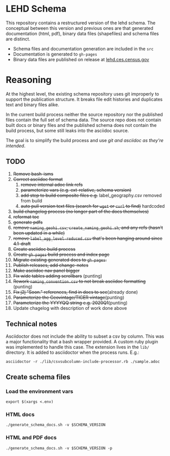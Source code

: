 # LEHD Schema
This repository contains a restructured version of the lehd schema. The conceptual between this version and previous ones are that generated documentation (html, pdf), binary data files (shapefiles) and schema files are distinct. 

- Schema files and documentation generation are included in the `src`
- Documentation is generated to `gh-pages`
- Binary data files are published on release at [lehd.ces.census.gov](https://lehd.ces.census.gov)

# Reasoning
At the highest level, the existing schema repository uses git improperly to support the publication structure. It breaks file edit histories and duplicates text and binary files alike.

In the current build process neither the source repository nor the published files contain the full set of schema data. The source repo does not contain built docs or binary files and the published schema does not contain the build process, but some still leaks into the asciidoc source. 

The goal is to simplify the build process and use _git and asciidoc as they're intended_.


## TODO
1. ~~Remove bash-isms~~
2. ~~Correct asciidoc format~~
   1. ~~remove internal adoc link refs~~
   2. ~~parameterize vars (e.g. ext-relative, schema version)~~
   3. ~~add step to build composite files e.g.~~ label_geography.csv removed from build
   4. ~~auto pull version text files (search for `wget` or `curl` to find)~~ hardcoded
3. ~~build changelog process (no longer part of the docs themselves)~~
4. ~~reformat toc~~
5. ~~generate pdfs~~
6. ~~remove `naming_geohi.csv`, `create_naming_geohi.sh`, and any refs (hasn't been updated in a while)~~
7. ~~remove `label_agg_level-reduced.csv` that's been hanging around since 4.1-draft~~
8. ~~Create asciidoc build process~~
9. ~~Create `gh-pages` build process and index page~~
10. ~~Migrate existing generated docs to `gh-pages`.~~
11. ~~Publish releases, add change-notes~~
12. ~~Make asciidoc nav panel bigger~~
13. ~~Fix wide tables adding scrollbars~~ (punting)
14. ~~Rework `naming_convention.csv` to not break asciidoc formatting~~ (punting)
15. ~~Fix j2j "Soon." references, find in docs to see~~(already done)
16. ~~Parameterize the Geovintage/TIGER vintage~~(punting)
17. ~~Parameterize the YYYYQQ string e.g. 2020Q1~~(punting)
18. Update chagelog with description of work done above

## Technical notes
Asciidoctor does not include the ability to subset a csv by column. This was a major functionality that a bash wrapper provided. A custom ruby plugin was implemented to handle this case. The extension lives in the `lib/` directory. It is added to asciidoctor when the process runs. E.g.:
```shell
asciidoctor -r ./lib/csvsubcolumn-include-processor.rb ./sample.adoc
```

## Create schema files

### Load the environment vars
```shell
export $(xargs <.env)
```

### HTML docs
```shell
./generate_schema_docs.sh -v $SCHEMA_VERSION
```

### HTML and PDF docs
```shell
./generate_schema_docs.sh -v $SCHEMA_VERSION -p
```
